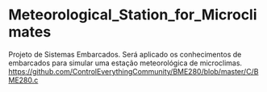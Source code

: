 # Meteorological_Station_for_Microclimates

Projeto de Sistemas Embarcados. Será aplicado os conhecimentos de embarcados para simular uma estação meteorológica de microclimas.
https://github.com/ControlEverythingCommunity/BME280/blob/master/C/BME280.c
